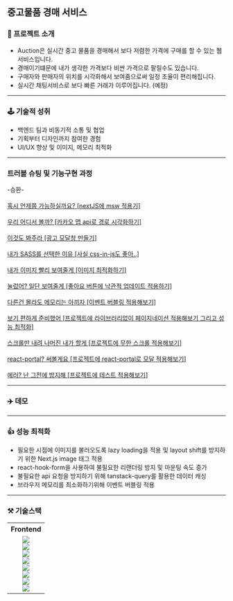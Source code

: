 
##  중고물품 경매 서비스

### 📖 프로젝트 소개

- Auction은 실시간 중고 물품을 경매해서 보다 저렴한 가격에 구매를 할 수 있는 웹 서비스입니다.
- 경매이기떄문에 내가 생각한 가격보다 비싼 가격으로 팔릴수도 있습니다.
- 구매자와 판매자의 위치를 시각화해서 보여줌으로써 일정 조율이 편리해집니다.
- 실시간 채팅서비스로 보다 빠른 거래가 이루어집니다. (예정)
---
### 🕹️ 기술적 성취

- 백엔드 팀과 비동기적 소통 및 협업
- 기획부터 디자인까지 참여한 경험
- UI/UX 향상 및 이미지, 메모리 최적화
---
### 트러블 슈팅 및 기능구현 과정
-승환-
<br/><br/>
<a href="https://velog.io/@seunghwan7305/%ED%98%B9%EC%8B%9C-%EC%96%B8%EC%A0%9C%EC%AF%A4-%EA%B0%80%EB%8A%A5%ED%95%98%EC%8B%A4%EA%B9%8C%EC%9A%94-nextJS%EC%97%90-msw-%EC%A0%81%EC%9A%A9%EA%B8%B0">혹시 언제쯤 가능하실까요? [nextJS에 msw 적용기]
</a>
<br/><br/>
<a href="https://velog.io/@seunghwan7305/%EC%9A%B0%EB%A6%AC-%EC%96%B4%EB%94%94%EC%84%9C-%EB%B3%BC%EA%B9%8C-%EC%B9%B4%EC%B9%B4%EC%98%A4-%EB%A7%B5-api%EB%A1%9C-%EA%B2%BD%EB%A1%9C-%EC%8B%9C%EA%B0%81%ED%99%94%ED%95%98%EA%B8%B0">
우리 어디서 볼까? [카카오 맵 api로 경로 시각화하기]</a>
<br/><br/>
<a href="https://velog.io/@seunghwan7305/%EA%B4%91%EA%B3%A0-%EB%AA%A8%EB%8B%AC%EC%B0%BD-%EB%A7%8C%EB%93%A4%EA%B8%B0">이것도 봐주라 [광고 모달창 만들기]</a>
<br/><br/>
<a href="https://velog.io/@seunghwan7305/%EB%82%B4%EA%B0%80-SASS%EB%A5%BC-%EC%84%A0%ED%83%9D%ED%95%9C-%EC%9D%B4%EC%9C%A0">내가 SASS를 선택한 이유 [사실 css-in-js도 좋아..]</a>
<br/><br/>
<a href="https://velog.io/@seunghwan7305/%ED%94%84%EB%A1%9C%EC%A0%9D%ED%8A%B8%EC%97%90-nextimage-%EB%8F%84%EC%9E%85%ED%95%98%EA%B8%B0">내가 이미지 빨리 보여줄게 [이미지 최적화하기]</a>
<br/><br/>
<a href="https://velog.io/@seunghwan7305/%ED%94%84%EB%A1%9C%EC%A0%9D%ED%8A%B8%EC%97%90-%EC%A2%8B%EC%95%84%EC%9A%94-%EB%82%99%EA%B4%80%EC%A0%81-%EC%97%85%EB%8D%B0%EC%9D%B4%ED%8A%B8-%EC%A0%81%EC%9A%A9%ED%95%98%EA%B8%B0">눌렀어? 일단 보여줄게 [좋아요 버튼에 낙관적 업데이트 적용하기]</a>
<br/><br/>
<a href="https://velog.io/@seunghwan7305/%ED%94%84%EB%A1%9C%EC%A0%9D%ED%8A%B8%EC%97%90-%EC%9D%B4%EB%B2%A4%ED%8A%B8-%EB%B2%84%EB%B8%94%EB%A7%81-%EC%A0%81%EC%9A%A9%ED%95%B4%EB%B3%B4%EA%B8%B0">다른건 몰라도 메모리는 아끼자 [이벤트 버블링 적용해보기]</a>
<br/><br/>
<a href="https://velog.io/@seunghwan7305/%ED%94%84%EB%A1%9C%EC%A0%9D%ED%8A%B8%EC%97%90-%EB%9D%BC%EC%9D%B4%EB%B8%8C%EB%9F%AC%EB%A6%AC%EC%97%86%EC%9D%B4-%ED%8E%98%EC%9D%B4%EC%A7%80%EB%84%A4%EC%9D%B4%EC%85%98-%EC%A0%81%EC%9A%A9%ED%95%B4%EB%B3%B4%EA%B8%B0">보기 편하게 준비했어 [프로젝트에 라이브러리없이 페이지네이션 적용해보기 그리고 성능 최적화]</a>
<br/><br/>
<a href="https://velog.io/@seunghwan7305/%EB%AC%B4%ED%95%9C-%EC%8A%A4%ED%81%AC%EB%A1%A4-%EC%A0%81%EC%9A%A9%ED%95%B4%EB%B3%B4%EA%B8%B0">스크롤만 내려 나머진 내가 할게 [프로젝트에 무한 스크롤 적용해보기]</a>
<br/><br/>
<a href="https://velog.io/@seunghwan7305/react-portal%EB%A1%9C-%EB%AA%A8%EB%8B%AC-%EC%A0%81%EC%9A%A9%ED%95%98%EA%B8%B0">react-portal? 써볼게요 [프로젝트에 react-portal로 모달 적용해보기]</a>
<br/><br/>
<a href="https://velog.io/@seunghwan7305/%EB%A6%AC%EC%95%A1%ED%8A%B8-%EC%BF%BC%EB%A6%AC%EB%A1%9C-%ED%86%B5%ED%95%A9-%ED%85%8C%EC%8A%A4%ED%8A%B8%EB%A5%BC-%ED%95%B4%EB%B3%B4%EC%9E%90">에러? 난 그전에 방지해 [프로젝트에 테스트 적용해보기]</a>

---
### ✈️ 데모

---
### 👍 성능 최적화
- 필요한 시점에 이미지를 불러오도록 lazy loading을 적용 및 layout shift를 방지하기 위한 Next.js image 태그 적용
- react-hook-form을 사용하여 불필요한 리랜더링 방지 및 마운팅 속도 증가
- 불필요한 api 요청을 방지하기 위해 tanstack-query를 활용한 데이터 캐싱
- 브라우저 메모리를 최소화하기위해 이벤트 버블링 적용

---
### ⚒️ 기술스택
<table>
  <tbody>
    <tr>
      <th align="center" >Frontend</th>
    </tr>
    <tr>
      <td align="center"> 
        <img src="https://img.shields.io/badge/TypeScript-3178C6?style=flat&logo=typescript&logoColor=white">
        <br />
        <img src="https://img.shields.io/badge/Next.js-000000?style=flat&logo=next.js&logoColor=white">
        <br />
        <img src="https://img.shields.io/badge/React Query-FF4154?flat&logo=reactquery&logoColor=white">
        <br />
        <img src="https://img.shields.io/badge/Recoil-3578E5?style=flat&logo=Recoil&logoColor=white" />
        <br />
        <img src="https://img.shields.io/badge/Framer Motion-0055FF?style=flat&logo=Framer&logoColor=white" />
        <br />
        <img src="https://img.shields.io/badge/Sass-CC6699?style=flat&logo=Sass&logoColor=white" />
        <br />
        <img src="https://img.shields.io/badge/RTL-FFFFFF?style=flat" />
        <br />
        <img src="https://img.shields.io/badge/Jest-C21325?style=flat&logo=Jest&logoColor=white" />
        <br />


